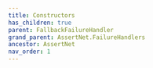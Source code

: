 ```yaml
---
title: Constructors
has_children: true
parent: FallbackFailureHandler
grand_parent: AssertNet.FailureHandlers
ancestor: AssertNet
nav_order: 1
---
```


